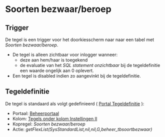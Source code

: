 # Soorten bezwaar/beroep

## Trigger

De tegel is een trigger voor het doorkiesscherm naar naar een tabel met *Soorten bezwaar/beroep*.

- De tegel is alleen zichtbaar voor inlogger wanneer:
  - deze aan hem/haar is toegekend
  - de evaluatie van het *SQL statement onzichtbaar* bij de tegeldefinitie een waarde ongelijk aan 0 oplevert.
- Een tegel is disabled indien zo aangevinkt bij de tegeldefinitie.

## Tegeldefinitie

De tegel is standaard als volgt gedefinieerd ( [Portal Tegeldefinitie](/instellen_inrichten/portaldefinitie/portal_tegel.md) ):

- Portaal: [Beheerportaal](/probleemoplossing/portalen_en_moduleschermen/beheerportaal/README.md)
- Kolom: [Tegels onder kolom Instellingen II](/probleemoplossing/portalen_en_moduleschermen/beheerportaal/tegels_onder_kolom_instellingen_ii/README.md)
- Kopregel: *Soorten bezwaar/beroep*
- Actie: *getFlexList(SysStandardList,nil,nil,G,beheer_tbsoortbezwaar)*
